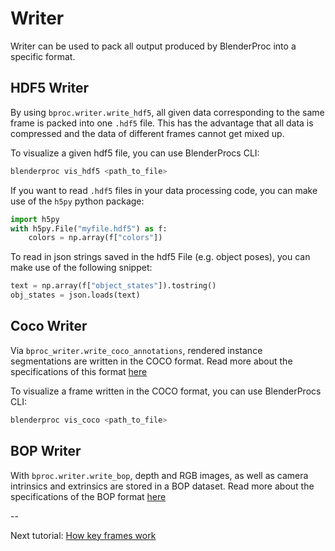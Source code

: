 # Writer

Writer can be used to pack all output produced by BlenderProc into a specific format.

## HDF5 Writer

By using `bproc.writer.write_hdf5`, all given data corresponding to the same frame is packed into one `.hdf5` file. 
This has the advantage that all data is compressed and the data of different frames cannot get mixed up.

To visualize a given hdf5 file, you can use BlenderProcs CLI:
```bash
blenderproc vis_hdf5 <path_to_file>
```

If you want to read `.hdf5` files in your data processing code, you can make use of the `h5py` python package:

```python
import h5py
with h5py.File("myfile.hdf5") as f:
    colors = np.array(f["colors"])
```

To read in json strings saved in the hdf5 File (e.g. object poses), you can make use of the following snippet:

```python
text = np.array(f["object_states"]).tostring()
obj_states = json.loads(text)
```

## Coco Writer

Via `bproc_writer.write_coco_annotations`, rendered instance segmentations are written in the COCO format.
Read more about the specifications of this format [here](https://cocodataset.org/#format-data)

To visualize a frame written in the COCO format, you can use BlenderProcs CLI:
```bash
blenderproc vis_coco <path_to_file>
```

## BOP Writer

With `bproc.writer.write_bop`, depth and RGB images, as well as camera intrinsics and extrinsics are stored in a BOP dataset.
Read more about the specifications of the BOP format [here](https://github.com/thodan/bop_toolkit/blob/master/docs/bop_datasets_format.md)

--

Next tutorial: [How key frames work](key_frames.md)